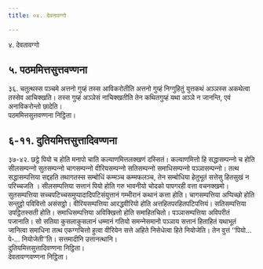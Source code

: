 ```yaml
---
title: ०४. देवतावग्गो

---
```

४. देवतावग्गो  


## ५. पठममित्तसुत्तवण्णना

३६. चतुत्थस्स पञ्‍चमे अत्तनो गुय्हं तस्स आविकरोतीति अत्तनो गुय्हं निग्गुहितुं युत्तकथं अञ्‍ञस्स अकथेत्वा तस्सेव आचिक्खति। तस्स गुय्हं अञ्‍ञेसं नाचिक्खतीति तेन कथितगुय्हं यथा अञ्‍ञे न जानन्ति, एवं अनाविकरोन्तो छादेति।  
पठममित्तसुत्तवण्णना निट्ठिता।  


## ६-११. दुतियमित्तसुत्तादिवण्णना

३७-४२. छट्ठे पियो च होति मनापो चाति कल्याणमित्तलक्खणं दस्सितं। कल्याणमित्तो हि सद्धासम्पन्‍नो च होति सीलसम्पन्‍नो सुतसम्पन्‍नो चागसम्पन्‍नो वीरियसम्पन्‍नो सतिसम्पन्‍नो समाधिसम्पन्‍नो पञ्‍ञासम्पन्‍नो। तत्थ सद्धासम्पत्तिया सद्दहति तथागतस्स सम्बोधिं कम्मञ्‍च कम्मफलञ्‍च, तेन सम्बोधिया हेतुभूतं सत्तेसु हितसुखं न परिच्‍चजति । सीलसम्पत्तिया सत्तानं पियो होति गरु भावनीयो चोदको पापगरही वत्ता वचनक्खमो। सुतसम्पत्तिया सच्‍चपटिच्‍चसमुप्पादादिपटिसंयुत्तानं गम्भीरानं कथानं कत्ता होति। चागसम्पत्तिया अप्पिच्छो होति सन्तुट्ठो पविवित्तो असंसट्ठो। वीरियसम्पत्तिया आरद्धवीरियो होति अत्तहितपरहितपटिपत्तियं। सतिसम्पत्तिया उपट्ठितस्सती होति। समाधिसम्पत्तिया अविक्खित्तो होति समाहितचितो। पञ्‍ञासम्पत्तिया अविपरीतं पजानाति। सो सतिया कुसलाकुसलानं धम्मानं गतियो समन्‍नेसमानो पञ्‍ञाय सत्तानं हिताहितं यथाभूतं जानित्वा समाधिना तत्थ एकग्गचित्तो हुत्वा वीरियेन सत्ते अहिते निसेधेत्वा हिते नियोजेति। तेन वुत्तं ‘‘पियो…पे॰… नियोजेती’’ति। सत्तमादीनि उत्तानत्थानि।  
दुतियमित्तसुत्तादिवण्णना निट्ठिता।  
देवतावग्गवण्णना निट्ठिता।  